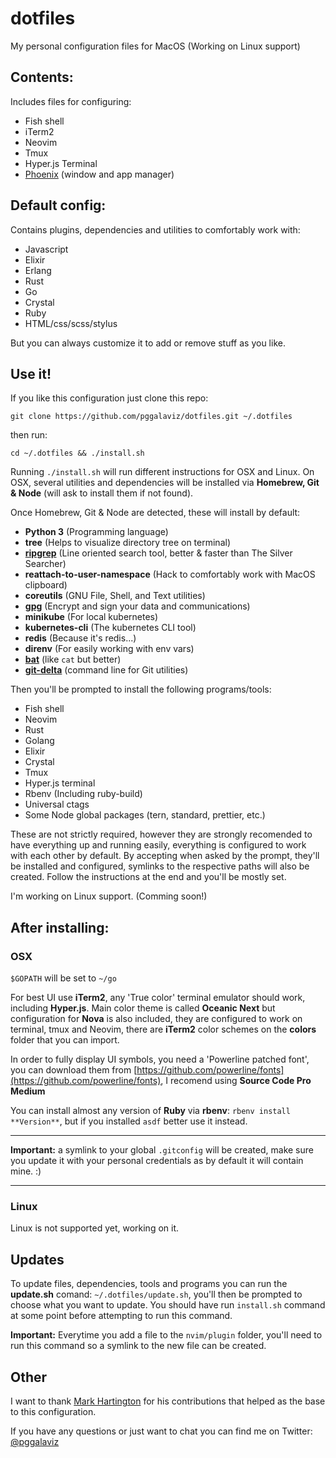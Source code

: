# dotfiles

My personal configuration files for MacOS (Working on Linux support)

## Contents:

Includes files for configuring:

- Fish shell
- iTerm2
- Neovim
- Tmux
- Hyper.js Terminal
- [Phoenix](https://github.com/kasper/phoenix) (window and app manager)

## Default config:

Contains plugins, dependencies and utilities to comfortably work with:

- Javascript
- Elixir
- Erlang
- Rust
- Go
- Crystal
- Ruby
- HTML/css/scss/stylus

But you can always customize it to add or remove stuff as you like.

## Use it!

If you like this configuration just clone this repo:

```shell
git clone https://github.com/pggalaviz/dotfiles.git ~/.dotfiles
```

then run:

```shell
cd ~/.dotfiles && ./install.sh
```

Running `./install.sh` will run different instructions for OSX and Linux.
On OSX, several utilities and dependencies will be installed via **Homebrew, Git & Node** (will ask to install them if not found).

Once Homebrew, Git & Node are detected, these will install by default:

- **Python 3** (Programming language)
- **tree** (Helps to visualize directory tree on terminal)
- [**ripgrep**](https://github.com/BurntSushi/ripgrep) (Line oriented search tool, better & faster than The Silver Searcher)
- **reattach-to-user-namespace** (Hack to comfortably work with MacOS clipboard)
- **coreutils** (GNU File, Shell, and Text utilities)
- [**gpg**](https://gnupg.org/) (Encrypt and sign your data and communications)
- **minikube** (For local kubernetes)
- **kubernetes-cli** (The kubernetes CLI tool)
- **redis** (Because it's redis...)
- **direnv** (For easily working with env vars)
- [**bat**](https://github.com/sharkdp/bat) (like `cat` but better)
- [**git-delta**](https://github.com/dandavison/delta) (command line for Git utilities)

Then you'll be prompted to install the following programs/tools:

- Fish shell
- Neovim
- Rust
- Golang
- Elixir
- Crystal
- Tmux
- Hyper.js terminal
- Rbenv (Including ruby-build)
- Universal ctags
- Some Node global packages (tern, standard, prettier, etc.)

These are not strictly required, however they are strongly recomended to have everything
up and running easily, everything is configured to work with each other by default. By accepting when asked by the prompt, they'll be installed and configured, symlinks to the respective paths will also be created. Follow the instructions at the end and you'll be mostly set.

I'm working on Linux support. (Comming soon!)

## After installing:

### OSX

`$GOPATH` will be set to `~/go`

For best UI use **iTerm2**, any 'True color' terminal emulator should work, including **Hyper.js**.
Main color theme is called **Oceanic Next** but configuration for **Nova** is also included, they are configured to work on terminal, tmux and Neovim, there are **iTerm2** color schemes on the **colors** folder that you can import.

In order to fully display UI symbols, you need a 'Powerline patched font', you can download them
from [https://github.com/powerline/fonts](https://github.com/powerline/fonts), I recomend using
**Source Code Pro Medium**

You can install almost any version of **Ruby** via **rbenv**: `rbenv install **Version**`, but if you installed `asdf` better use it instead.

---

**Important:** a symlink to your global `.gitconfig` will be created, make sure you update it with your personal credentials as by default it will contain mine. :)

---

### Linux

Linux is not supported yet, working on it.

## Updates

To update files, dependencies, tools and programs you can run the **update.sh**
comand: `~/.dotfiles/update.sh`, you'll then be prompted  to choose what you want to
update. You should have run `install.sh` command at some point before attempting
to run this command.

**Important:** Everytime you add a file to the `nvim/plugin` folder, you'll need
to run this command so a symlink to the new file can be created.

## Other

I want to thank [Mark Hartington](https://github.com/mhartington) for his contributions that
helped as the base to this configuration.

If you have any questions or just want to chat you can find me on Twitter:
[@pggalaviz](http://twitter.com/pggalaviz)
